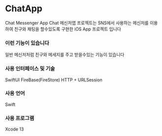 # ChatApp
Chat Messenger App
Chat 메신저앱 프로젝트는 SNS에서 사용하는 메신저를 이용하여 친구와 채팅을 할수있도록 구현한 iOS App 프로젝트 입니다

### 이런 기능이 있습니다
일반 메신저처럼 친구와 메세지를 주고 받을수있는 기능이 있습니다

### 사용 인터페이스 및 기술
SwiftUI
FireBase(FireStore)
HTTP + URLSession

### 사용 언어
Swift

### 사용 프로그램
Xcode 13
